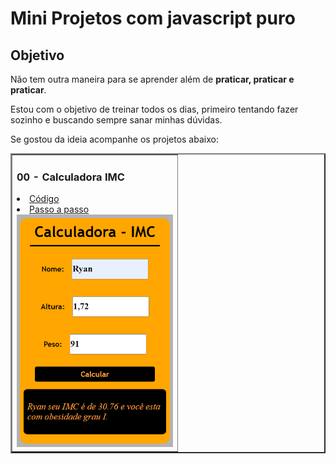 # Mini Projetos com javascript puro

## Objetivo
Não tem outra maneira para se aprender além de **praticar, praticar e praticar**.

Estou com o objetivo de treinar todos os dias, primeiro tentando fazer sozinho e buscando sempre sanar minhas dúvidas.

Se gostou da ideia acompanhe os projetos abaixo:

<table border ="2">
  <tr>
    <td>
        <h3>00 - Calculadora IMC</h3>
        <li><a href="[./00-imc/](https://github.com/DevFl4me/MiniProjetosJs/tree/main/calculadorIMC)">Código</a></li>
        <li><a href="https://youtu.be/RacwEvoTz_Y">Passo a passo</a></li>
        <img src="images/CalcIMC.png" width="250px">
    </td>  
</table>
